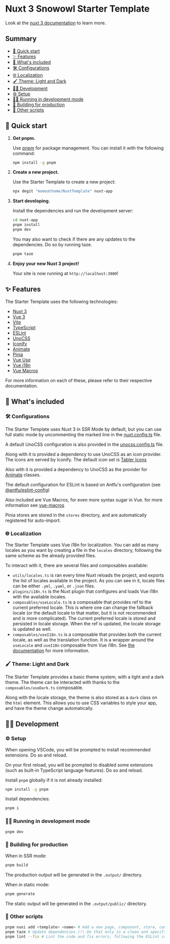# Nuxt 3 Snowowl Starter Template

Look at the [nuxt 3 documentation](https://v3.nuxtjs.org) to learn more.

## Summary

* [🚀 Quick start](#-quick-start)
* [✨ Features](#-features)
* [🤔 What's included](#-whats-included)
* [🛠️ Configurations](#️-configurations)
* [🌐 Localization](#-localization)
* [🖌️ Theme: Light and Dark](#️-theme-light-and-dark)
* [🧑‍💻 Development](#-development)
* [⚙️ Setup](#️-setup)
* [🏃‍♂️ Running in development mode](#️-running-in-development-mode)
* [💪 Building for production](#-building-for-production)
* [📝 Other scripts](#-other-scripts)

## 🚀 Quick start

1. **Get pnpm.**

    Use [pnpm](https://pnpm.io/) for package management. You can install it with the following command:

    ```bash
    npm install -g pnpm
    ```

2. **Create a new project.**

    Use the Starter Template to create a new project:

    ```bash
    npx degit "momoathome/NuxtTemplate" nuxt-app
    ```

3. **Start developing.**

    Install the dependencies and run the development server:

    ```bash
    cd nuxt-app
    pnpm install
    pnpm dev
    ```

    You may also want to check if there are any updates to the dependencies. Do so by running taze.

    ```bash
    pnpm taze
    ```

4. **Enjoy your new Nuxt 3 project!**

    Your site is now running at `http://localhost:3000`!

## ✨ Features

The Starter Template uses the following technologies:

* [Nuxt 3](https://v3.nuxtjs.org/)
* [Vue 3](https://v3.vuejs.org/)
* [Vite](https://vitejs.dev/)
* [TypeScript](https://www.typescriptlang.org/)
* [ESLint](https://eslint.org/)
* [UnoCSS](https://uno.antfu.me)
* [Iconify](https://iconify.design/)
* [Animate](https://animate.style/)
* [Pinia](https://pinia.vuejs.org)
* [Vue Use](https://vueuse.org/)
* [Vue i18n](https://vue-i18n.intlify.dev/)
* [Vue Macros](https://vue-macros.sxzz.moe)

For more information on each of these, please refer to their respective documentation.

## 🤔 What's included

### 🛠️ Configurations

The Starter Template uses Nuxt 3 in SSR Mode by default, but you can use full static mode by uncommenting the marked line in the [nuxt.config.ts](nuxt.config.ts) file.

A default UnoCSS configuration is also provided in the [unocss.config.ts](unocss.config.ts) file.

Along with it is provided a dependency to use UnoCSS as an icon provider. The icons are served by Iconify. The default icon set is [Tabler Icons](https://tablericons.com/)

Also with it is provided a dependency to UnoCSS as the provider for [Animate](https://animate.style/) classes.

The default configuration for ESLint is based on Antfu's configuration (see [@antfu/eslint-config](https://www.npmjs.com/package/@antfu/eslint-config))

Also included are Vue Macros, for even more syntax sugar in Vue.
for more information see [vue-macros](https://vue-macros.sxzz.moe/macros/)

Pinia stores are stored in the `stores` directory, and are automatically registered for auto-import.

### 🌐 Localization

The Starter Template uses Vue i18n for localization. You can add as many locales as you want by creating a file in the `locales` directory, following the same scheme as the already provided files.

To interact with it, there are several files and composables available:

* `utils/locales.ts` is ran every time Nuxt reloads the project, and exports the list of locales available in the project. As you can see in it, locale files can be either `.yml`, `.yaml`, or `.json` files.
* `plugins/i18n.ts` is the Nuxt plugin that configures and loads Vue i18n with the available locales.
* `composables/useLocale.ts` is a composable that provides ref to the current preferred locale. This is where one can change the fallback locale (or the default locale to that matter, but it is not recommended and is more complicated). The current preferred locale is stored and persisted in locale storage. When the ref is updated, the locale storage is updated as well.
* `composables/useI18n.ts` is a composable that provides both the current locale, as well as the translation function. It is a wrapper around the `useLocale` and `useI18n` composable from Vue i18n. See [the documentation](https://vue-i18n.intlify.dev/guide/) for more information.

### 🖌️ Theme: Light and Dark

The Starter Template provides a basic theme system, with a light and a dark theme. The theme can be interacted with thanks to the `composables/useDark.ts` composable.

Along with the locale storage, the theme is also stored as a `dark` class on the `html` element. This allows you to use CSS variables to style your app, and have the theme change automatically.

## 🧑‍💻 Development

### ⚙️ Setup

When opening VSCode, you will be prompted to install recommended extensions. Do so and reload.

On your first reload, you will be prompted to disabled some extensions (such as built-in TypeScript language features). Do so and reload.

Install `pnpm` globally if it is not already installed:

```bash
npm install -g pnpm
```

Install dependencies:

```bash
pnpm i
```

### 🏃‍♂️ Running in development mode

```bash
pnpm dev
```

### 💪 Building for production

When in SSR mode:

```bash
pnpm build
```

The production output will be generated in the `.output/` directory.

When in static mode:

```bash
pnpm generate
```

The static output will be generated in the `.output/public/` directory.

### 📝 Other scripts

```bash
pnpm nuxi add <template> <name> # Add a new page, component, store, composable, etc.
pnpm taze # Update dependencies /!\ Do that only in a clean and specific branch /!\
pnpm lint --fix # Lint the code and fix errors, following the ESLint configuration
```

